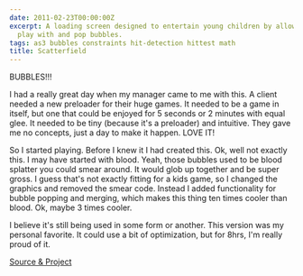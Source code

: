 ```yaml
---
date: 2011-02-23T00:00:00Z
excerpt: A loading screen designed to entertain young children by allowing them to
  play with and pop bubbles.
tags: as3 bubbles constraints hit-detection hittest math
title: Scatterfield
---
```


BUBBLES!!!

I had a really great day when my manager came to me with this. A client
needed a new preloader for their huge games. It needed to be a game in
itself, but one that could be enjoyed for 5 seconds or 2 minutes with
equal glee. It needed to be tiny (because it's a preloader) and
intuitive. They gave me no concepts, just a day to make it happen. LOVE
IT!

So I started playing. Before I knew it I had created this. Ok, well not
exactly this. I may have started with blood. Yeah, those bubbles used to
be blood splatter you could smear around. It would glob up together and
be super gross. I guess that's not exactly fitting for a kids game, so I
changed the graphics and removed the smear code. Instead I
added functionality for bubble popping and merging, which makes this
thing ten times cooler than blood. Ok, maybe 3 times cooler.

I believe it's still being used in some form or another. This version
was my personal favorite. It could use a bit of optimization, but for
8hrs, I'm really proud of it.

[Source & Project][]

  [Source & Project]: //github.com/jamestomasino/scatterfield/
    "Source & Project"
